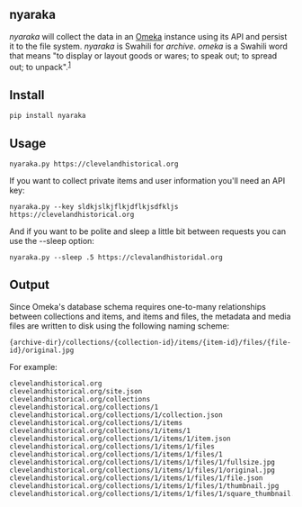 ## nyaraka

*nyaraka* will collect the data in an [Omeka] instance using its API and persist
it to the file system.  *nyaraka* is Swahili for *archive*.  *omeka* is a
Swahili word that means "to display or layout goods or wares; to speak out; to
spread out; to unpack".<sup>[1]</sup>

## Install

    pip install nyaraka

## Usage

    nyaraka.py https://clevelandhistorical.org

If you want to collect private items and user information you'll need an API key:

    nyaraka.py --key sldkjslkjflkjdflkjsdfkljs https://clevelandhistorical.org

And if you want to be polite and sleep a little bit between requests you can use
the --sleep option:

    nyaraka.py --sleep .5 https://clevalandhistoridal.org

## Output

Since Omeka's database schema requires one-to-many relationships between collections and items, and items and files, the metadata and media files are written 
to disk using the following naming scheme:

    {archive-dir}/collections/{collection-id}/items/{item-id}/files/{file-id}/original.jpg

For example:

```
clevelandhistorical.org
clevelandhistorical.org/site.json
clevelandhistorical.org/collections
clevelandhistorical.org/collections/1
clevelandhistorical.org/collections/1/collection.json
clevelandhistorical.org/collections/1/items
clevelandhistorical.org/collections/1/items/1
clevelandhistorical.org/collections/1/items/1/item.json
clevelandhistorical.org/collections/1/items/1/files
clevelandhistorical.org/collections/1/items/1/files/1
clevelandhistorical.org/collections/1/items/1/files/1/fullsize.jpg
clevelandhistorical.org/collections/1/items/1/files/1/original.jpg
clevelandhistorical.org/collections/1/items/1/files/1/file.json
clevelandhistorical.org/collections/1/items/1/files/1/thumbnail.jpg
clevelandhistorical.org/collections/1/items/1/files/1/square_thumbnail.jpg
```

[1]: http://mars.gmu.edu/bitstream/handle/1920/6089/2008-02-20_IntroOmeka.pdf
[application]: http://omeka.org/ 
[Omeka]: http://omeka.org/
